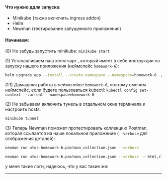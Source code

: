#### Что нужно ддля запуска:

- Minikube (также включить ingress addon)
- Helm
- Newman (тестирование запущенного приложения)

#### Начинаем:

(0) Не забудь запустить minikube: `minikube start`

(1) Устанавливаем наш хелм чарт , который имеет в себе инструкции по запуску нашего приложения (неймспейс `homework-6`):

```bash
helm upgrade app --install --create-namespace --namespace=homework-6 ./app
```

(1.1) Дамашняя работа в неймспейсе `homework-6`, поэтому сменим неймспейс, если будете пользоваться kubectl: `kubectl config set-context --current --namespace=homework-6`

(2) Не забываем включить тунель в отдельном окне терминала и настроить hosts:

```bash
minikube tunnel
```

(3) Теперь Newman поможет протестировать коллекцию Postman, которая ссылается на наше локальное приложение (`--verbose` для отображения деталей):

```bash
newman run otus-homework-6.postman_collection.json --verbose
```

```bash
newman run otus-homework-6.postman_collection.json --verbose -r html,cli,json,junit --reporter-json-export verbose-report.json
```

<a name="my-scrinshot">у меня такие логи</a>, надеюсь, что у вас такие же:

---

